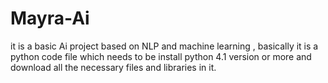# Mayra-Ai
it is a basic Ai project based on NLP and machine learning , basically it is a python code file which needs to be install python 4.1 version or more and download all the necessary files and libraries in it.
